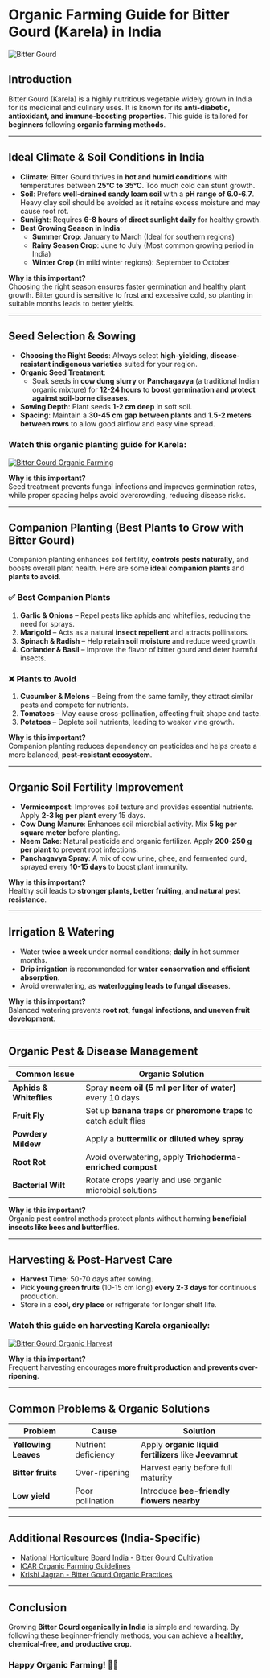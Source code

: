 

# **Organic Farming Guide for Bitter Gourd (Karela) in India**

![Bitter Gourd](https://upload.wikimedia.org/wikipedia/commons/3/3a/Bitter_Gourd.jpg)

## **Introduction**
Bitter Gourd (Karela) is a highly nutritious vegetable widely grown in India for its medicinal and culinary uses. It is known for its **anti-diabetic, antioxidant, and immune-boosting properties**. This guide is tailored for **beginners** following **organic farming methods**.

---

## **Ideal Climate & Soil Conditions in India**
- **Climate**: Bitter Gourd thrives in **hot and humid conditions** with temperatures between **25°C to 35°C**. Too much cold can stunt growth.
- **Soil**: Prefers **well-drained sandy loam soil** with a **pH range of 6.0-6.7**. Heavy clay soil should be avoided as it retains excess moisture and may cause root rot.
- **Sunlight**: Requires **6-8 hours of direct sunlight daily** for healthy growth.
- **Best Growing Season in India**:
  - **Summer Crop**: January to March (Ideal for southern regions)
  - **Rainy Season Crop**: June to July (Most common growing period in India)
  - **Winter Crop** (in mild winter regions): September to October

**Why is this important?**  
Choosing the right season ensures faster germination and healthy plant growth. Bitter gourd is sensitive to frost and excessive cold, so planting in suitable months leads to better yields.

---

## **Seed Selection & Sowing**
- **Choosing the Right Seeds**: Always select **high-yielding, disease-resistant indigenous varieties** suited for your region.
- **Organic Seed Treatment**:
  - Soak seeds in **cow dung slurry** or **Panchagavya** (a traditional Indian organic mixture) for **12-24 hours** to **boost germination and protect against soil-borne diseases**.
- **Sowing Depth**: Plant seeds **1-2 cm deep** in soft soil.
- **Spacing**: Maintain a **30-45 cm gap between plants** and **1.5-2 meters between rows** to allow good airflow and easy vine spread.

### **Watch this organic planting guide for Karela:**
[![Bitter Gourd Organic Farming](https://img.youtube.com/vi/kU7hEwnHme8/0.jpg)](https://www.youtube.com/watch?v=kU7hEwnHme8)

**Why is this important?**  
Seed treatment prevents fungal infections and improves germination rates, while proper spacing helps avoid overcrowding, reducing disease risks.

---

## **Companion Planting (Best Plants to Grow with Bitter Gourd)**
Companion planting enhances soil fertility, **controls pests naturally**, and boosts overall plant health. Here are some **ideal companion plants** and **plants to avoid**.

### ✅ **Best Companion Plants**  
1. **Garlic & Onions** – Repel pests like aphids and whiteflies, reducing the need for sprays.  
2. **Marigold** – Acts as a natural **insect repellent** and attracts pollinators.  
3. **Spinach & Radish** – Help **retain soil moisture** and reduce weed growth.  
4. **Coriander & Basil** – Improve the flavor of bitter gourd and deter harmful insects.  

### ❌ **Plants to Avoid**  
1. **Cucumber & Melons** – Being from the same family, they attract similar pests and compete for nutrients.  
2. **Tomatoes** – May cause cross-pollination, affecting fruit shape and taste.  
3. **Potatoes** – Deplete soil nutrients, leading to weaker vine growth.  

**Why is this important?**  
Companion planting reduces dependency on pesticides and helps create a more balanced, **pest-resistant ecosystem**.

---

## **Organic Soil Fertility Improvement**
- **Vermicompost**: Improves soil texture and provides essential nutrients. Apply **2-3 kg per plant** every 15 days.
- **Cow Dung Manure**: Enhances soil microbial activity. Mix **5 kg per square meter** before planting.
- **Neem Cake**: Natural pesticide and organic fertilizer. Apply **200-250 g per plant** to prevent root infections.
- **Panchagavya Spray**: A mix of cow urine, ghee, and fermented curd, sprayed every **10-15 days** to boost plant immunity.

**Why is this important?**  
Healthy soil leads to **stronger plants, better fruiting, and natural pest resistance**.

---

## **Irrigation & Watering**
- Water **twice a week** under normal conditions; **daily** in hot summer months.  
- **Drip irrigation** is recommended for **water conservation and efficient absorption**.  
- Avoid overwatering, as **waterlogging leads to fungal diseases**.

**Why is this important?**  
Balanced watering prevents **root rot, fungal infections, and uneven fruit development**.

---

## **Organic Pest & Disease Management**
| Common Issue | Organic Solution |
|-------------|-----------------|
| **Aphids & Whiteflies** | Spray **neem oil (5 ml per liter of water)** every 10 days |
| **Fruit Fly** | Set up **banana traps** or **pheromone traps** to catch adult flies |
| **Powdery Mildew** | Apply a **buttermilk or diluted whey spray** |
| **Root Rot** | Avoid overwatering, apply **Trichoderma-enriched compost** |
| **Bacterial Wilt** | Rotate crops yearly and use organic microbial solutions |

**Why is this important?**  
Organic pest control methods protect plants without harming **beneficial insects like bees and butterflies**.

---

## **Harvesting & Post-Harvest Care**
- **Harvest Time**: 50-70 days after sowing.
- Pick **young green fruits** (10-15 cm long) **every 2-3 days** for continuous production.
- Store in a **cool, dry place** or refrigerate for longer shelf life.

### **Watch this guide on harvesting Karela organically:**
[![Bitter Gourd Organic Harvest](https://img.youtube.com/vi/Jrd0L6ydxDE/0.jpg)](https://www.youtube.com/watch?v=Jrd0L6ydxDE)

**Why is this important?**  
Frequent harvesting encourages **more fruit production and prevents over-ripening**.

---

## **Common Problems & Organic Solutions**
| Problem | Cause | Solution |
|---------|------|---------|
| **Yellowing Leaves** | Nutrient deficiency | Apply **organic liquid fertilizers** like **Jeevamrut** |
| **Bitter fruits** | Over-ripening | Harvest early before full maturity |
| **Low yield** | Poor pollination | Introduce **bee-friendly flowers nearby** |

---

## **Additional Resources (India-Specific)**
- [National Horticulture Board India - Bitter Gourd Cultivation](http://nhb.gov.in)
- [ICAR Organic Farming Guidelines](https://icar.org.in)
- [Krishi Jagran - Bitter Gourd Organic Practices](https://www.krishijagran.com)

---

## **Conclusion**
Growing **Bitter Gourd organically in India** is simple and rewarding. By following these beginner-friendly methods, you can achieve a **healthy, chemical-free, and productive crop**.

### **Happy Organic Farming! 🌱🚜**

